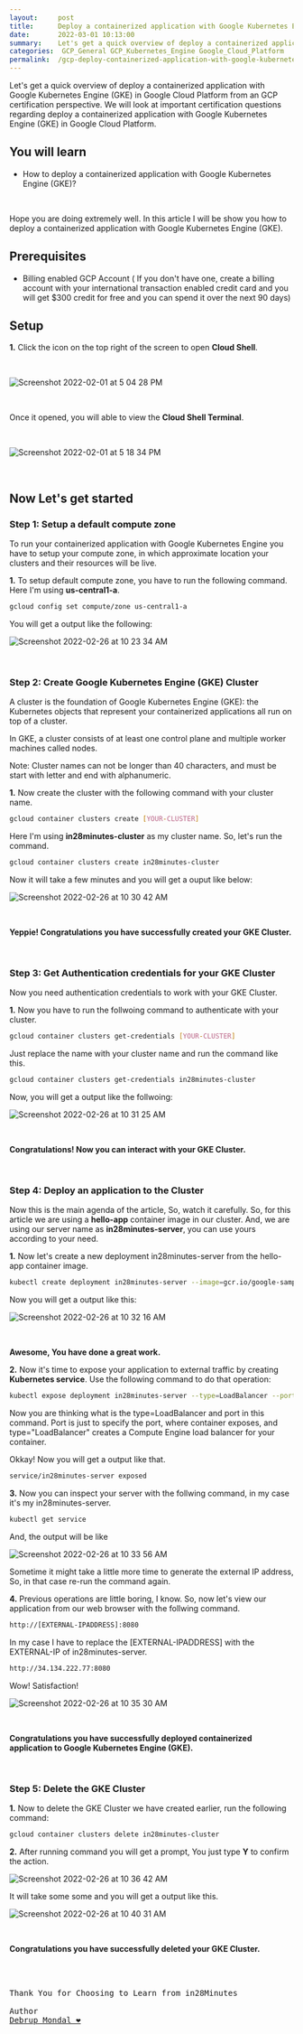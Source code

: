 ```yaml
---
layout:     post
title:      Deploy a containerized application with Google Kubernetes Engine (GKE) - GCP Certification Cheat Sheet
date:       2022-03-01 10:13:00
summary:    Let's get a quick overview of deploy a containerized application with Google Kubernetes Engine (GKE) in Google Cloud Platform from an GCP certification perspective. We will look at important certification questions regarding cdeploy a containerized application with Google Kubernetes Engine (GKE) in Google Cloud Platform.
categories:  GCP_General GCP_Kubernetes_Engine Google_Cloud_Platform
permalink:  /gcp-deploy-containerized-application-with-google-kubernetes-engine-gke
---
```

Let's get a quick overview of deploy a containerized application with Google Kubernetes Engine (GKE) in Google Cloud Platform from an GCP certification perspective. We will look at important certification questions regarding deploy a containerized application with Google Kubernetes Engine (GKE) in Google Cloud Platform.


## You will learn
- How to deploy a containerized application with Google Kubernetes Engine (GKE)?

<BR/>

Hope you are doing extremely well.
In this article I will be show you how to deploy a containerized application with Google Kubernetes Engine (GKE).

## Prerequisites

- Billing enabled GCP Account ( If you don't have one, create a billing account with your international transaction enabled credit card and you will get $300 credit for free and you can spend it over the next 90 days)


## Setup

**1.** Click the icon on the top right of the screen to open **Cloud Shell**.

<BR/>


![Screenshot 2022-02-01 at 5 04 28 PM](https://user-images.githubusercontent.com/57451228/151963019-73888945-a332-425f-b266-fae6149dc9ee.png)

<BR/>

Once it opened, you will able to view the **Cloud Shell Terminal**.

<BR/>

![Screenshot 2022-02-01 at 5 18 34 PM](https://user-images.githubusercontent.com/57451228/151963601-aa283d9e-79e4-4b73-992a-6342e68eda9f.png)

<BR/>


## Now Let's get started

### Step 1: Setup a default compute zone

To run your containerized application with Google Kubernetes Engine you have to setup your compute zone, in which approximate location your clusters and their resources will be live.

**1.** To setup default compute zone, you have to run the following command. Here I'm using **us-central1-a**.

```sh
gcloud config set compute/zone us-central1-a

```

You will get a output like the following:


![Screenshot 2022-02-26 at 10 23 34 AM](https://user-images.githubusercontent.com/57451228/155847170-815719e6-7ae0-41b9-81ac-839a24f66144.png)

<BR/>

### Step 2: Create Google Kubernetes Engine (GKE) Cluster

A cluster is the foundation of Google Kubernetes Engine (GKE): the Kubernetes objects that represent your containerized applications all run on top of a cluster.

In GKE, a cluster consists of at least one control plane and multiple worker machines called nodes.

Note: Cluster names can not be longer than 40 characters, and must be start with letter and end with alphanumeric.

**1.** Now create the cluster with the following command with your cluster name. 

```sh
gcloud container clusters create [YOUR-CLUSTER]
```

Here I'm using **in28minutes-cluster** as my cluster name. So, let's run the command.


```sh
gcloud container clusters create in28minutes-cluster
```
Now it will take a few minutes and you will get a ouput like below:


![Screenshot 2022-02-26 at 10 30 42 AM](https://user-images.githubusercontent.com/57451228/155847448-54675e47-e4b7-46c7-9fdc-55103406f78b.png)

<BR/>

**Yeppie! Congratulations you have successfully created your GKE Cluster.**

<BR/>

### Step 3: Get Authentication credentials for your GKE Cluster

Now you need authentication credentials to work with your GKE Cluster.

**1.** Now you have to run the follwoing command to authenticate with your cluster.

```sh
gcloud container clusters get-credentials [YOUR-CLUSTER]
```
Just replace the name with your cluster name and run the command like this.

```sh
gcloud container clusters get-credentials in28minutes-cluster
```

Now, you will get a output like the follwoing:

![Screenshot 2022-02-26 at 10 31 25 AM](https://user-images.githubusercontent.com/57451228/155847717-12d316cb-f156-45ee-9bab-f6ac4f16dad7.png)

<BR/>

**Congratulations! Now you can interact with your GKE Cluster.**

<BR/>

### Step 4: Deploy an application to the Cluster

Now this is the main agenda of the article, So, watch it carefully.
So, for this article we are using a **hello-app** container image in our cluster. And, we are using our server name as **in28minutes-server**, you can use yours according to your need.

**1.** Now let's create a new deployment in28minutes-server from the hello-app container image.

```sh
kubectl create deployment in28minutes-server --image=gcr.io/google-samples/hello-app:1.0

```
Now you will get a output like this:

![Screenshot 2022-02-26 at 10 32 16 AM](https://user-images.githubusercontent.com/57451228/155847985-aab8ebf3-d2bc-4dce-86bb-d1c95169242c.png)

<BR/>

**Awesome, You have done a great work.**

**2.** Now it's time to expose your application to external traffic by creating **Kubernetes service**.
Use the following command to do that operation:

```sh
kubectl expose deployment in28minutes-server --type=LoadBalancer --port 8080
```

Now you are thinking what is the type=LoadBalancer and port in this command. Port is just to specify the port, where container exposes, and type="LoadBalancer" creates a Compute Engine load balancer for your container.

Okkay! Now you will get a output like that.

```sh
service/in28minutes-server exposed
```

**3.** Now you can inspect your server with the follwing command, in my case it's my in28minutes-server.

```sh
kubectl get service
```

And, the output will be like

![Screenshot 2022-02-26 at 10 33 56 AM](https://user-images.githubusercontent.com/57451228/155848541-00c4d82a-29e9-4974-83d1-081a5f77aaef.png)


Sometime it might take a little more time to generate the external IP address, So, in that case re-run the command again.


**4.** Previous operations are little boring, I know. So, now let's view our application from our web browser with the follwing command.

```sh
http://[EXTERNAL-IPADDRESS]:8080
```

In my case I have to replace the [EXTERNAL-IPADDRESS] with the EXTERNAL-IP of in28minutes-server.

```sh
http://34.134.222.77:8080

```

Wow! Satisfaction!


![Screenshot 2022-02-26 at 10 35 30 AM](https://user-images.githubusercontent.com/57451228/155848696-18046061-11a0-491f-9340-0ffc920f4aa5.png)

<BR/>

**Congratulations you have successfully deployed containerized application to Google Kubernetes Engine (GKE).**

<BR/>

### Step 5: Delete the GKE Cluster

**1.** Now to delete the GKE Cluster we have created earlier, run the following command:

```sh
gcloud container clusters delete in28minutes-cluster
```

**2.** After running command you will get a prompt, You just type **Y** to confirm the action.

![Screenshot 2022-02-26 at 10 36 42 AM](https://user-images.githubusercontent.com/57451228/155848154-b2c91e06-2d43-4e8d-a200-2bbfe6be86a1.png)



It will take some some and you will get a output like this.

![Screenshot 2022-02-26 at 10 40 31 AM](https://user-images.githubusercontent.com/57451228/155848145-dcbf77d3-eac1-46e5-a8ad-b5e74f967f7d.png)

<BR/>

**Congratulations you have successfully deleted your GKE Cluster.**





<BR/>
<BR/>

<pre>
Thank You for Choosing to Learn from in28Minutes

Author
<a href="https://www.linkedin.com/in/debrup-365/">Debrup Mondal ❤️</a>
